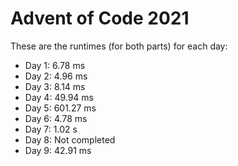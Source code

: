 # Advent of Code 2021

These are the runtimes (for both parts) for each day:
- Day  1:   6.78 ms
- Day  2:   4.96 ms
- Day  3:   8.14 ms
- Day  4:  49.94 ms
- Day  5: 601.27 ms
- Day  6:   4.78 ms
- Day  7:   1.02  s
- Day  8: Not completed
- Day  9:  42.91 ms
